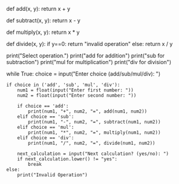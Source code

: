 def add(x, y):
    return x + y

def subtract(x, y):
    return x - y

def multiply(x, y):
    return x * y

def divide(x, y):
    if y==0:
        return "invalid operation"
    else:
        return x / y

print("Select operation.")
print("add for addition")
print("sub for subtraction")
print("mul for multiplication")
print("div for division")

while True:
    choice = input("Enter choice (add/sub/mul/div): ")

    if choice in ('add', 'sub', 'mul', 'div'):
        num1 = float(input("Enter first number: "))
        num2 = float(input("Enter second number: "))

        if choice == 'add':
            print(num1, "+", num2, "=", add(num1, num2))
        elif choice == 'sub':
            print(num1, "-", num2, "=", subtract(num1, num2))
        elif choice == 'mul':
            print(num1, "*", num2, "=", multiply(num1, num2))
        elif choice == 'div':
            print(num1, "/", num2, "=", divide(num1, num2))

        next_calculation = input("Next calculation? (yes/no): ")
        if next_calculation.lower() != "yes":
            break
    else:
        print("Invalid Operation") 
